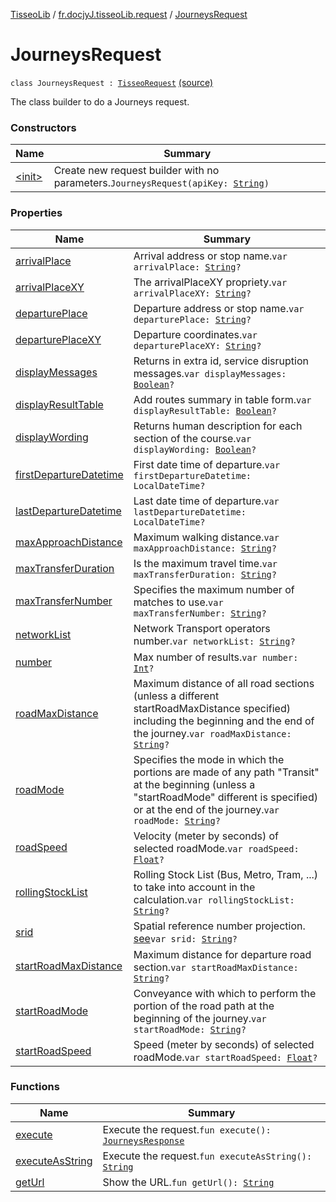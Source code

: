 [TisseoLib](../../index.md) / [fr.docjyJ.tisseoLib.request](../index.md) / [JourneysRequest](./index.md)

# JourneysRequest

`class JourneysRequest : `[`TisseoRequest`](../-tisseo-request/index.md) [(source)](https://github.com/docjyJ/TisseoLib/tree/master/src/main/kotlin/fr/docjyJ/tisseoLib/request/JourneysRequest.kt#L39)

The class builder to do a Journeys request.

### Constructors

| Name | Summary |
|---|---|
| [&lt;init&gt;](-init-.md) | Create new request builder with no parameters.`JourneysRequest(apiKey: `[`String`](https://kotlinlang.org/api/latest/jvm/stdlib/kotlin/-string/index.html)`)` |

### Properties

| Name | Summary |
|---|---|
| [arrivalPlace](arrival-place.md) | Arrival address or stop name.`var arrivalPlace: `[`String`](https://kotlinlang.org/api/latest/jvm/stdlib/kotlin/-string/index.html)`?` |
| [arrivalPlaceXY](arrival-place-x-y.md) | The arrivalPlaceXY propriety.`var arrivalPlaceXY: `[`String`](https://kotlinlang.org/api/latest/jvm/stdlib/kotlin/-string/index.html)`?` |
| [departurePlace](departure-place.md) | Departure address or stop name.`var departurePlace: `[`String`](https://kotlinlang.org/api/latest/jvm/stdlib/kotlin/-string/index.html)`?` |
| [departurePlaceXY](departure-place-x-y.md) | Departure coordinates.`var departurePlaceXY: `[`String`](https://kotlinlang.org/api/latest/jvm/stdlib/kotlin/-string/index.html)`?` |
| [displayMessages](display-messages.md) | Returns in extra id, service disruption messages.`var displayMessages: `[`Boolean`](https://kotlinlang.org/api/latest/jvm/stdlib/kotlin/-boolean/index.html)`?` |
| [displayResultTable](display-result-table.md) | Add routes summary in table form.`var displayResultTable: `[`Boolean`](https://kotlinlang.org/api/latest/jvm/stdlib/kotlin/-boolean/index.html)`?` |
| [displayWording](display-wording.md) | Returns human description for each section of the course.`var displayWording: `[`Boolean`](https://kotlinlang.org/api/latest/jvm/stdlib/kotlin/-boolean/index.html)`?` |
| [firstDepartureDatetime](first-departure-datetime.md) | First date time of departure.`var firstDepartureDatetime: LocalDateTime?` |
| [lastDepartureDatetime](last-departure-datetime.md) | Last date time of departure.`var lastDepartureDatetime: LocalDateTime?` |
| [maxApproachDistance](max-approach-distance.md) | Maximum walking distance.`var maxApproachDistance: `[`String`](https://kotlinlang.org/api/latest/jvm/stdlib/kotlin/-string/index.html)`?` |
| [maxTransferDuration](max-transfer-duration.md) | Is the maximum travel time.`var maxTransferDuration: `[`String`](https://kotlinlang.org/api/latest/jvm/stdlib/kotlin/-string/index.html)`?` |
| [maxTransferNumber](max-transfer-number.md) | Specifies the maximum number of matches to use.`var maxTransferNumber: `[`String`](https://kotlinlang.org/api/latest/jvm/stdlib/kotlin/-string/index.html)`?` |
| [networkList](network-list.md) | Network Transport operators number.`var networkList: `[`String`](https://kotlinlang.org/api/latest/jvm/stdlib/kotlin/-string/index.html)`?` |
| [number](number.md) | Max number of results.`var number: `[`Int`](https://kotlinlang.org/api/latest/jvm/stdlib/kotlin/-int/index.html)`?` |
| [roadMaxDistance](road-max-distance.md) | Maximum distance of all road sections (unless a different startRoadMaxDistance specified) including the beginning and the end of the journey.`var roadMaxDistance: `[`String`](https://kotlinlang.org/api/latest/jvm/stdlib/kotlin/-string/index.html)`?` |
| [roadMode](road-mode.md) | Specifies the mode in which the portions are made of any path "Transit" at the beginning (unless a "startRoadMode" different is specified) or at the end of the journey.`var roadMode: `[`String`](https://kotlinlang.org/api/latest/jvm/stdlib/kotlin/-string/index.html)`?` |
| [roadSpeed](road-speed.md) | Velocity (meter by seconds) of selected roadMode.`var roadSpeed: `[`Float`](https://kotlinlang.org/api/latest/jvm/stdlib/kotlin/-float/index.html)`?` |
| [rollingStockList](rolling-stock-list.md) | Rolling Stock List (Bus, Metro, Tram, ...) to take into account in the calculation.`var rollingStockList: `[`String`](https://kotlinlang.org/api/latest/jvm/stdlib/kotlin/-string/index.html)`?` |
| [srid](srid.md) | Spatial reference number projection. [see](https://en.wikipedia.org/wiki/SRID)`var srid: `[`String`](https://kotlinlang.org/api/latest/jvm/stdlib/kotlin/-string/index.html)`?` |
| [startRoadMaxDistance](start-road-max-distance.md) | Maximum distance for departure road section.`var startRoadMaxDistance: `[`String`](https://kotlinlang.org/api/latest/jvm/stdlib/kotlin/-string/index.html)`?` |
| [startRoadMode](start-road-mode.md) | Conveyance with which to perform the portion of the road path at the beginning of the journey.`var startRoadMode: `[`String`](https://kotlinlang.org/api/latest/jvm/stdlib/kotlin/-string/index.html)`?` |
| [startRoadSpeed](start-road-speed.md) | Speed (meter by seconds) of selected roadMode.`var startRoadSpeed: `[`Float`](https://kotlinlang.org/api/latest/jvm/stdlib/kotlin/-float/index.html)`?` |

### Functions

| Name | Summary |
|---|---|
| [execute](execute.md) | Execute the request.`fun execute(): `[`JourneysResponse`](../../fr.docjy-j.tisseo-lib.response/-journeys-response/index.md) |
| [executeAsString](execute-as-string.md) | Execute the request.`fun executeAsString(): `[`String`](https://kotlinlang.org/api/latest/jvm/stdlib/kotlin/-string/index.html) |
| [getUrl](get-url.md) | Show the URL.`fun getUrl(): `[`String`](https://kotlinlang.org/api/latest/jvm/stdlib/kotlin/-string/index.html) |
